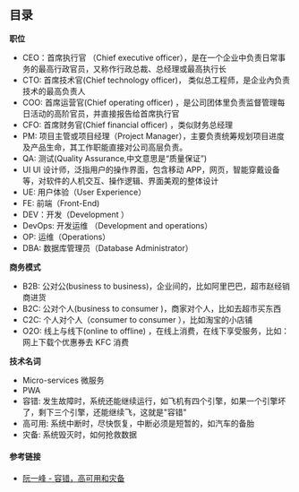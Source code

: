 ## 目录

**职位**

- CEO：首席执行官 （Chief executive officer），是在一个企业中负责日常事务的最高行政官员，又称作行政总裁、总经理或最高执行长
- CTO: 首席技术官(Chief technology officer)， 类似总工程师，是企业內负责技术的最高负责人
- COO: 首席运营官(Chief operating officer) ，是公司团体里负责监督管理每日活动的高阶官员，并直接报告给首席执行官
- CFO: 首席财务官(Chief financial officer) ，类似财务总经理
- PM: 项目主管或项目经理（Project Manager），主要负责统筹规划项目进度及产品生命，其工作职能直接对公司高层负责。
- QA: 测试(Quality Assurance,中文意思是“质量保证”)
- UI UI 设计师，泛指用户的操作界面，包含移动 APP，网页，智能穿戴设备等，对软件的人机交互、操作逻辑、界面美观的整体设计
- UE: 用户体验（User Experience）
- FE: 前端（Front-End)
- DEV：开发（Development ）
- DevOps: 开发运维 （Development and operations）
- OP: 运维（Operations）
- DBA: 数据库管理员（Database Administrator）

**商务模式**

- B2B: 公对公(business to business)，企业间的，比如阿里巴巴，超市赵经销商进货
- B2C: 公对个人(business to consumer )，商家对个人，比如去超市买东西
- C2C: 个人对个人（consumer to consumer ），比如淘宝的小店铺
- O2O: 线上与线下(online to offline) ，在线上消费，在线下享受服务，比如：网上下载个优惠券去 KFC 消费

**技术名词**

- Micro-services 微服务
- PWA
- 容错: 发生故障时，系统还能继续运行，如飞机有四个引擎，如果一个引擎坏了，剩下三个引擎，还能继续飞，这就是"容错"
- 高可用: 系统中断时，尽快恢复，中断必须是短暂的，如汽车的备胎
- 灾备: 系统毁灭时，如何抢救数据

#### 参考链接

- [阮一峰 - 容错，高可用和灾备](http://www.ruanyifeng.com/blog/2019/11/fault-tolerance.html)
